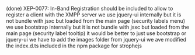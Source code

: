 (done) XEP-0077: In-Band Registration should be included to allow to register a client with the XMPP server
we use jquery-ui internally but it is not bundle with jsxc but loaded from the main page (security labels menu)
we use bootstrap internally but it is not bundle with jsxc but loaded from the main page (security label tooltip)
it would be better to just use bootstrap or jquery-ui
we have to add the images folder from jquery-ui
we ave modified the index.d.ts included in the npm package for strophejs